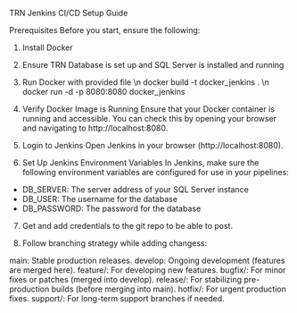 TRN Jenkins CI/CD Setup Guide

Prerequisites
Before you start, ensure the following:

1. Install Docker

2. Ensure TRN Database is set up and SQL Server is installed and running

3. Run Docker with provided file \n
docker build -t docker_jenkins .  \n
docker run -d -p 8080:8080 docker_jenkins 

4. Verify Docker Image is Running
Ensure that your Docker container is running and accessible. You can check this by opening your browser and navigating to http://localhost:8080.

5. Login to Jenkins
Open Jenkins in your browser (http://localhost:8080).

6. Set Up Jenkins Environment Variables
In Jenkins, make sure the following environment variables are configured for use in your pipelines:

- DB_SERVER: The server address of your SQL Server instance
- DB_USER: The username for the database 
- DB_PASSWORD: The password for the database 

7. Get and add credentials to the git repo to be able to post. 

8. Follow branching strategy while adding changess:

main: Stable production releases.
develop: Ongoing development (features are merged here).
feature/: For developing new features.
bugfix/: For minor fixes or patches (merged into develop).
release/: For stabilizing pre-production builds (before merging into main).
hotfix/: For urgent production fixes.
support/: For long-term support branches if needed.
